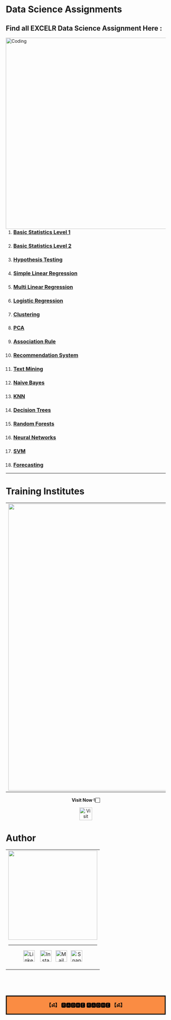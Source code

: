 # Data Science Assignments

## Find all EXCELR Data Science Assignment Here :

<img align="right" alt="Coding" width="600" src="https://github.com/yagniksorathiya/Data_Science_Assignments/assets/129974278/3e02d140-ee61-41b6-bcbc-ae61fefcf88c">

1) ### [Basic Statistics Level 1](https://github.com/yagniksorathiya/Basic_Statistics_Level_1)

2) ### [Basic Statistics Level 2](https://github.com/yagniksorathiya/Basic_Statistics_Level_2)

3) ### [Hypothesis Testing](https://github.com/yagniksorathiya/Hypothesis_Testing)

4) ### [Simple Linear Regression](https://github.com/yagniksorathiya/Simple_Linear_Regression)

5) ### [Multi Linear Regression](https://github.com/yagniksorathiya/Multi_Linear_Regression)

6) ### [Logistic Regression](https://github.com/yagniksorathiya/Logistic_Regression)

7) ### [Clustering](https://github.com/yagniksorathiya/Clustering)

8) ### [PCA](https://github.com/yagniksorathiya/PCA)

9) ### [Association Rule](https://github.com/yagniksorathiya/Association_Rules)

10) ### [Recommendation System](https://github.com/yagniksorathiya/Recommendation_Systems)

11) ### [Text Mining](https://github.com/yagniksorathiya/Text_Mining)

12) ### [Naive Bayes](https://github.com/yagniksorathiya/Naive_Bayes)

13) ### [KNN](https://github.com/yagniksorathiya/KNN)

14) ### [Decision Trees](https://github.com/yagniksorathiya/Decision_Trees)

15) ### [Random Forests](https://github.com/yagniksorathiya/Random_Forest)

16) ### [Neural Networks](https://github.com/yagniksorathiya/Neural_Network)

17) ### [SVM](https://github.com/yagniksorathiya/SVM)

18) ### [Forecasting](https://github.com/yagniksorathiya/Forecasting)
___

# Training Institutes
<table align="center">
<tr>
<td>
<img src="https://github.com/yagniksorathiya/Data_Science_Assignments/assets/129974278/95478e7a-f194-4b4f-8828-3bfceb6c83ee" width="900"/>
</td>
</tr> 
  </table>
<p align="center"> <b>Visit Now &#128071;&#127995;</b></p>
<p align="center">
<a href = "https://www.excelr.com/" target="_blank"><img src = "https://cdn3.iconfinder.com/data/icons/social-media-circle-long-shadow/1024/longShadow-1024.png" alt = "Visit Site"  width="40"height="40"/></a></p>


  
# Author

<table align="center">
<tr>
<td>
<a href = "https://github.com/yagniksorathiya/" target="blank"><img src="https://avatars.githubusercontent.com/u/129974278?v=4" width="280"/></a>

  
  
___



<p align="center">
<a href = "https://www.linkedin.com/in/yagnik-sorathiya-b788471b2/" target="_blank"><img src = "https://cdn0.iconfinder.com/data/icons/social-media-circle-long-shadow/1024/linkedin-1024.png" alt="Linkedin" width="36" height="36"/></a> &nbsp;&nbsp;
<a href = "https://www.instagram.com/yagnik_sorathiya_/" target="_blank"><img src = "https://cdn0.iconfinder.com/data/icons/social-media-circle-6/1024/instagram-1024.png" alt= "Instagram"  width="36" height="36"/></a>&nbsp;&nbsp;
<a href = "mailto:yagniksorathiya11@gmail.com" target="_blank"><img src = "https://cdn0.iconfinder.com/data/icons/social-media-circle-long-shadow/1024/mail-1024.png" alt="Mail" width="36" height="36"/></a>&nbsp;&nbsp;
<a href = "https://www.snapchat.com/add/sorathiyayagnik/" target="_blank"><img src = "https://cdn0.iconfinder.com/data/icons/social-media-circle-long-shadow/1024/snapchat-1024.png" alt = "Snapchat"  width="36" height="36"/></a></p>

</td>
</tr> 
  </table>

</br></br></br>

<div style="display:fill;
            border-radius: false;
            border-style: solid;
            border-color:#000000;
            border-style: false;
            border-width: 3px;
            color:#050505;
            font-size:15px;
            font-family: Georgia;
            background-color:#fa8c43;
            text-align:center;
            letter-spacing:0.1px;
            padding: 0.1em;">



<p align="center" font="black"><b>【ॐ】 🆁🅰🅳🅷🅴 🆁🅰🅳🅷🅴 【ॐ】 </b></p>
